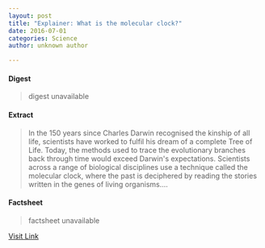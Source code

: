 ```yaml
---
layout: post
title: "Explainer: What is the molecular clock?"
date: 2016-07-01
categories: Science
author: unknown author

---
```



#### Digest
>digest unavailable

#### Extract
>In the 150 years since Charles Darwin recognised the kinship of all life, scientists have worked to fulfil his dream of a complete Tree of Life. Today, the methods used to trace the evolutionary branches back through time would exceed Darwin's expectations. Scientists across a range of biological disciplines use a technique called the molecular clock, where the past is deciphered by reading the stories written in the genes of living organisms....

#### Factsheet
>factsheet unavailable

[Visit Link](http://phys.org/news/2015-09-molecular-clock.html)


